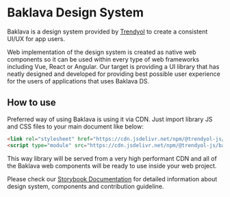 # Baklava Design System

Baklava is a design system provided by [Trendyol](https://github.com/trendyol) to create a consistent UI/UX for app users. 

Web implementation of the design system is created as native web components so it can be used within every type of web frameworks including Vue, React or Angular. Our target is providing a UI library that has neatly designed and developed for providing best possible user experience for the users of applications that uses Baklava DS.

## How to use

Preferred way of using Baklava is using it via CDN. Just import library JS and CSS files to your main document like below:

```html
<link rel="stylesheet" href="https://cdn.jsdelivr.net/npm/@trendyol-js/baklava@beta/dist/themes/default.css" />
<script type="module" src="https://cdn.jsdelivr.net/npm/@trendyol-js/baklava@beta/dist/baklava.js"></script>
```

This way library will be served from a very high performant CDN and all of the Baklava web components will be ready to use inside your web project.

Please check our [Storybook Documentation](https://next--6267ebb4dd54f5004a65f14a.chromatic.com/) for detailed information about design system, components and contribution guideline.
